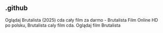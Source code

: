 ## .github

Oglądaj Brutalista (2025) cda cały film za darmo - Brutalista Film Online HD po polsku, Brutalista caly film cda. Oglądaj film Brutalista
